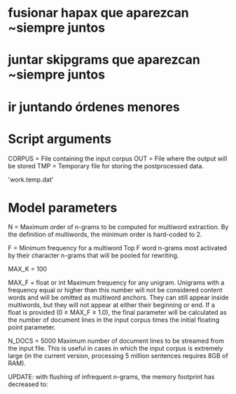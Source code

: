 #	fusionar hapax que aparezcan ~siempre juntos
#	juntar skipgrams que aparezcan ~siempre juntos
#	ir juntando órdenes menores



#	Script arguments
CORPUS = File containing the input corpus
OUT = File where the output will be stored
TMP = Temporary file for storing the postprocessed data.

 'work.temp.dat'

#	Model parameters
N = Maximum order of n-grams to be computed for multiword extraction. By the definition of multiwords, the minimum order is hard-coded to 2.

F = Minimum frequency for a multiword
Top F word n-grams most activated by their character n-grams that will be pooled for rewriting.

MAX_K = 100

MAX_F = float or int
Maximum frequency for any unigram. Unigrams with a frequency equal or higher than this number will not be considered content words and will be omitted as multiword anchors. They can still appear inside multiwords, but they will not appear at either their beginning or end.
If a float is provided (0 ≥ MAX_F ≥ 1.0), the final parameter will be calculated as the number of document lines in the input corpus times the initial floating point parameter.

N_DOCS = 5000
Maximum number of document lines to be streamed from the input file. This is useful in cases in which the input corpus is extremely large (in the current version, processing 5 million sentences requires 8GB of RAM).

UPDATE: with flushing of infrequent n-grams, the memory footprint has decreased to: 
